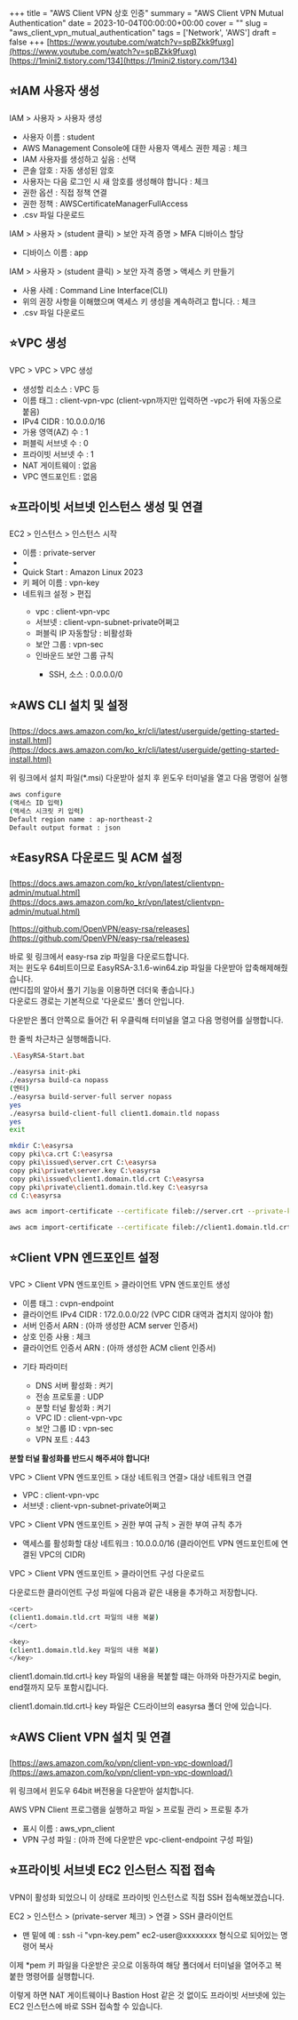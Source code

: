 +++
title = "AWS Client VPN 상호 인증"
summary = "AWS Client VPN Mutual Authentication"
date = 2023-10-04T00:00:00+00:00
cover = ""
slug = "aws_client_vpn_mutual_authentication"
tags = ['Network', 'AWS']
draft = false
+++
[https://www.youtube.com/watch?v=spBZkk9fuxg](https://www.youtube.com/watch?v=spBZkk9fuxg)  
[https://1mini2.tistory.com/134](https://1mini2.tistory.com/134)

## ⭐IAM 사용자 생성

IAM > 사용자 > 사용자 생성
- 사용자 이름 : student
- AWS Management Console에 대한 사용자 액세스 권한 제공 : 체크
- IAM 사용자를 생성하고 싶음 : 선택
- 콘솔 암호 : 자동 생성된 암호
- 사용자는 다음 로그인 시 새 암호를 생성해야 합니다 : 체크
- 권한 옵션 : 직접 정책 연결
- 권한 정책 : AWSCertificateManagerFullAccess
- .csv 파일 다운로드

IAM > 사용자 > (student 클릭) > 보안 자격 증명 > MFA 디바이스 할당
- 디바이스 이름 : app

IAM > 사용자 > (student 클릭) > 보안 자격 증명 > 액세스 키 만들기
- 사용 사례 : Command Line Interface(CLI)
- 위의 권장 사항을 이해했으며 액세스 키 생성을 계속하려고 합니다. : 체크
- .csv 파일 다운로드

## ⭐VPC 생성

VPC > VPC > VPC 생성
- 생성할 리소스 : VPC 등
- 이름 태그 : client-vpn-vpc (client-vpn까지만 입력하면 -vpc가 뒤에 자동으로 붙음)
- IPv4 CIDR : 10.0.0.0/16
- 가용 영역(AZ) 수 : 1
- 퍼블릭 서브넷 수 : 0
- 프라이빗 서브넷 수 : 1
- NAT 게이트웨이 : 없음
- VPC 엔드포인트 : 없음

## ⭐프라이빗 서브넷 인스턴스 생성 및 연결

EC2 > 인스턴스 > 인스턴스 시작
<ul>
  <li>이름 : private-server<li>
  <li>Quick Start : Amazon Linux 2023</li>
  <li>키 페어 이름 : vpn-key</li>
  <li>네트워크 설정 > 편집</li>
    <ul>
      <li>vpc : client-vpn-vpc</li>
      <li>서브넷 : client-vpn-subnet-private어쩌고</li>
      <li>퍼블릭 IP 자동할당 : 비활성화</li>
      <li>보안 그룹 : vpn-sec</li>
          <li>인바운드 보안 그룹 규칙</li>
            <ul>
              <li>SSH, 소스 : 0.0.0.0/0</li>
            </ul>
        </ul>
    </ul>
</ul>

## ⭐AWS CLI 설치 및 설정

[https://docs.aws.amazon.com/ko_kr/cli/latest/userguide/getting-started-install.html](https://docs.aws.amazon.com/ko_kr/cli/latest/userguide/getting-started-install.html)

위 링크에서 설치 파일(*.msi) 다운받아 설치 후 윈도우 터미널을 열고 다음 명령어 실행

```bash
aws configure
(액세스 ID 입력)
(액세스 시크릿 키 입력)
Default region name : ap-northeast-2
Default output format : json
```

## ⭐EasyRSA 다운로드 및 ACM 설정

[https://docs.aws.amazon.com/ko_kr/vpn/latest/clientvpn-admin/mutual.html](https://docs.aws.amazon.com/ko_kr/vpn/latest/clientvpn-admin/mutual.html)

[https://github.com/OpenVPN/easy-rsa/releases](https://github.com/OpenVPN/easy-rsa/releases)

바로 윗 링크에서 easy-rsa zip 파일을 다운로드합니다.  
저는 윈도우 64비트이므로 EasyRSA-3.1.6-win64.zip 파일을 다운받아 압축해제해줬습니다.  
(반디집의 알아서 풀기 기능을 이용하면 더더욱 좋습니다.)  
다운로드 경로는 기본적으로 '다운로드' 폴더 안입니다.

다운받은 폴더 안쪽으로 들어간 뒤 우클릭해 터미널을 열고 다음 명령어를 실행합니다.

한 줄씩 차근차근 실행해줍니다.

```bash
.\EasyRSA-Start.bat

./easyrsa init-pki
./easyrsa build-ca nopass
(엔터)
./easyrsa build-server-full server nopass
yes
./easyrsa build-client-full client1.domain.tld nopass
yes
exit

mkdir C:\easyrsa
copy pki\ca.crt C:\easyrsa
copy pki\issued\server.crt C:\easyrsa
copy pki\private\server.key C:\easyrsa
copy pki\issued\client1.domain.tld.crt C:\easyrsa
copy pki\private\client1.domain.tld.key C:\easyrsa
cd C:\easyrsa

aws acm import-certificate --certificate fileb://server.crt --private-key fileb://server.key --certificate-chain fileb://ca.crt

aws acm import-certificate --certificate fileb://client1.domain.tld.crt --private-key fileb://client1.domain.tld.key --certificate-chain fileb://ca.crt
```

## ⭐Client VPN 엔드포인트 설정

VPC > Client VPN 엔드포인트 > 클라이언트 VPN 엔드포인트 생성
- 이름 태그 : cvpn-endpoint
- 클라이언트 IPv4 CIDR : 172.0.0.0/22 (VPC CIDR 대역과 겹치지 않아야 함)
- 서버 인증서 ARN : (아까 생성한 ACM server 인증서)
- 상호 인증 사용 : 체크
- 클라이언트 인증서 ARN : (아까 생성한 ACM client 인증서)
<ul>
  <li>기타 파라미터</li>
    <ul>
      <li>DNS 서버 활성화 : 켜기</li>
      <li>전송 프로토콜 : UDP</li>
      <li>분할 터널 활성화 : 켜기</li>
      <li>VPC ID : client-vpn-vpc</li>
      <li>보안 그룹 ID : vpn-sec</li>
      <li>VPN 포트 : 443</li>
    </ul>
</ul>

**분할 터널 활성화를 반드시 해주셔야 합니다!**

VPC > Client VPN 엔드포인트 > 대상 네트워크 연결> 대상 네트워크 연결
- VPC : client-vpn-vpc
- 서브넷 : client-vpn-subnet-private어쩌고

VPC > Client VPN 엔드포인트 > 권한 부여 규칙 > 권한 부여 규칙 추가
- 액세스를 활성화할 대상 네트워크 : 10.0.0.0/16 (클라이언트 VPN 엔드포인트에 연결된 VPC의 CIDR)

VPC > Client VPN 엔드포인트 > 클라이언트 구성 다운로드

다운로드한 클라이언트 구성 파일에 다음과 같은 내용을 추가하고 저장합니다.

```bash
<cert>
(client1.domain.tld.crt 파일의 내용 복붙)
</cert>

<key>
(client1.domain.tld.key 파일의 내용 복붙)
</key>
```

client1.domain.tld.crt나 key 파일의 내용을 복붙할 떄는 아까와 마찬가지로 begin, end절까지 모두 포함시킵니다.

client1.domain.tld.crt나 key 파일은 C드라이브의 easyrsa 폴더 안에 있습니다.

## ⭐AWS Client VPN 설치 및 연결

[https://aws.amazon.com/ko/vpn/client-vpn-vpc-download/](https://aws.amazon.com/ko/vpn/client-vpn-vpc-download/)

위 링크에서 윈도우 64bit 버전용을 다운받아 설치합니다.

AWS VPN Client 프로그램을 실행하고 파일 > 프로필 관리 > 프로필 추가
- 표시 이름 : aws_vpn_client
- VPN 구성 파일 : (아까 전에 다운받은 vpc-client-endpoint 구성 파일)

## ⭐프라이빗 서브넷 EC2 인스턴스 직접 접속

VPN이 활성화 되었으니 이 상태로 프라이빗 인스턴스로 직접 SSH 접속해보겠습니다.

EC2 > 인스턴스 > (private-server 체크) > 연결 > SSH 클라이언트
- 맨 밑에 예 : ssh -i "vpn-key.pem" ec2-user@xxxxxxxx 형식으로 되어있는 명령어 복사

이제 *pem 키 파일을 다운받은 곳으로 이동하여 해당 폴더에서 터미널을 열어주고 복붙한 명령어를 실행합니다.

이렇게 하면 NAT 게이트웨이나 Bastion Host 같은 것 없이도 프라이빗 서브넷에 있는 EC2 인스턴스에 바로 SSH 접속할 수 있습니다.